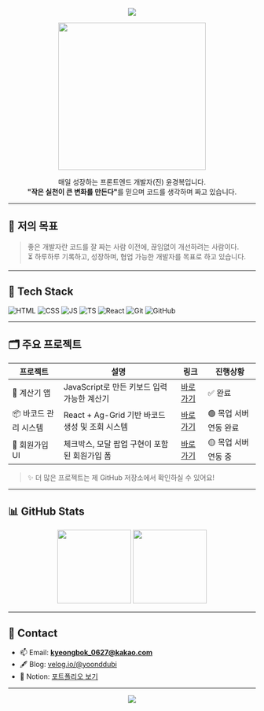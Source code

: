 <p align="center">
<img src="https://readme-typing-svg.herokuapp.com?font=Fira+Code&pause=500&color=F79DC6&center=true&vCenter=true&width=435&lines=Welcome+to+kyungbok's+GitHub+profile!" />
</p>

<p align="center">
  <img src="https://media.giphy.com/media/qgQUggAC3Pfv687qPC/giphy.gif" width="300"/>
</p>

<p align="center">
  매일 성장하는 프론트엔드 개발자(진) 윤경복입니다. <br/>
  <strong>"작은 실천이 큰 변화를 만든다"</strong>를 믿으며 코드를 생각하며 짜고 있습니다. <br/>
</p>

---

## 🎯 저의 목표
> 좋은 개발자란 코드를 잘 짜는 사람 이전에, 끊임없이 개선하려는 사람이다.  
> ⏳ 하루하루 기록하고, 성장하며, 협업 가능한 개발자를 목표로 하고 있습니다.

---

## 🧩 Tech Stack

![HTML](https://img.shields.io/badge/HTML5-E34F26?logo=html5&logoColor=white)
![CSS](https://img.shields.io/badge/CSS3-1572B6?logo=css3&logoColor=white)
![JS](https://img.shields.io/badge/JavaScript-F7DF1E?logo=javascript&logoColor=black)
![TS](https://img.shields.io/badge/TypeScript-3178C6?logo=typescript&logoColor=white)
![React](https://img.shields.io/badge/React-61DAFB?logo=react&logoColor=black)
![Git](https://img.shields.io/badge/Git-F05032?logo=git&logoColor=white)
![GitHub](https://img.shields.io/badge/GitHub-181717?logo=github&logoColor=white)

---

## 🗂 주요 프로젝트

| 프로젝트 | 설명 | 링크 | 진행상황 |
|----------|------|------|------|
| 🔢 계산기 앱 | JavaScript로 만든 키보드 입력 가능한 계산기 | [바로가기](https://github.com/KYUNG-BOK/calculator) | ✅ 완료 |
| 📦 바코드 관리 시스템 | React + Ag-Grid 기반 바코드 생성 및 조회 시스템 | [바로가기](https://github.com/KYUNG-BOK/barcode-system) | 🟢 목업 서버 연동 완료 |
| 📝 회원가입 UI | 체크박스, 모달 팝업 구현이 포함된 회원가입 폼 | [바로가기](https://github.com/KYUNG-BOK/signup-form) | 🟡 목업 서버 연동 중 |

> ✨ 더 많은 프로젝트는 제 GitHub 저장소에서 확인하실 수 있어요!

---

## 📊 GitHub Stats

<p align="center">
  <img src="https://github-readme-stats.vercel.app/api?username=KYUNG-BOK&show_icons=true&theme=tokyonight" height="150px"/>
  <img src="https://github-readme-stats.vercel.app/api/top-langs/?username=KYUNG-BOK&layout=compact&theme=tokyonight" height="150px"/>
</p>

---

## 💬 Contact

- 📫 Email: **kyeongbok_0627@kakao.com**
- 🖋️ Blog: [velog.io/@yoonddubi](https://velog.io/@yoonddubi)
- 📁 Notion: [포트폴리오 보기](https://your-notion-url)

---

<p align="center">
  <img src="https://capsule-render.vercel.app/api?type=waving&color=gradient&height=200&section=footer"/>
</p>
